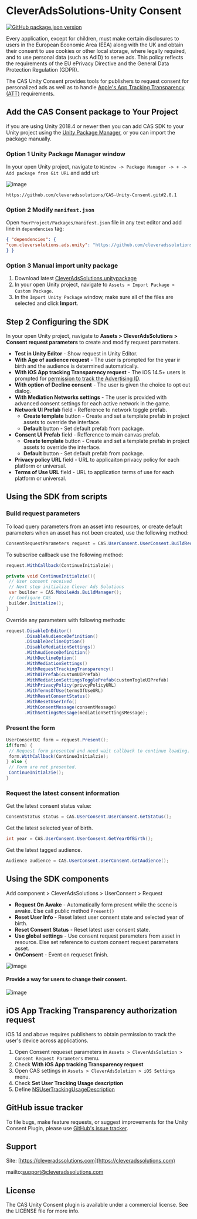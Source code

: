# CleverAdsSolutions-Unity Consent
[![GitHub package.json version](https://img.shields.io/github/package-json/v/cleveradssolutions/CAS-Unity-Consent?label=Unity%20Package)](https://github.com/cleveradssolutions/CAS-Unity/releases/latest)  

Every application, except for children, must make certain disclosures to users in the European Economic Area (EEA) along with the UK and obtain their consent to use cookies or other local storage, where legally required, and to use personal data (such as AdID) to serve ads. This policy reflects the requirements of the EU ePrivacy Directive and the General Data Protection Regulation (GDPR).  

The CAS Unity Consent provides tools for publishers to request consent for personalized ads as well as to handle [Apple's App Tracking Transparency (ATT)](https://developer.apple.com/documentation/apptrackingtransparency) requirements.

## Add the CAS Consent package to Your Project
if you are using Unity 2018.4 or newer then you can add CAS SDK to your Unity project using the [Unity Package Manager](https://docs.unity3d.com/Manual/upm-ui.html), or you can import the package manually.

### Option 1 Unity Package Manager window
In your open Unity project, navigate to `Window -> Package Manager -> + -> Add package from Git URL` and add url:  

![image](https://user-images.githubusercontent.com/22005013/135641554-c38422fa-995e-4e56-9c3a-a89a72172081.png)

```
https://github.com/cleveradssolutions/CAS-Unity-Consent.git#2.0.1
```

### Option 2 Modify `manifest.json`
Open `YourProject/Packages/manifest.json` file in any text editor and add line in `dependencies` tag:
```json
{ "dependencies": {
"com.cleversolutions.ads.unity": "https://github.com/cleveradssolutions/CAS-Unity-Consent.git#2.0.1",
} }
```

### Option 3 Manual import unity package
1. Download latest [CleverAdsSolutions.unitypackage](https://github.com/cleveradssolutions/CAS-Unity-Consent/releases/latest)
2. In your open Unity project, navigate to `Assets > Import Package > Custom Package`.
3. In the `Import Unity Package` window, make sure all of the files are selected and click **Import**.

## Step 2 Configuring the SDK
In your open Unity project, navigate to **Assets > CleverAdsSolutions > Consent request parameters** to create and modify request parameters.

- **Test in Unity Editor** - Show request in Unity Editor.
- **With Age of audience request** - The user is prompted for the year ir birth and the audience is determined automatically. 
- **With iOS App tracking Transparency request** - The iOS 14.5+ users is prompted for [permission to track the Advertising ID](https://developer.apple.com/documentation/apptrackingtransparency). 
- **With option of Decline consent** - The user is given the choice to opt out dialog. 
- **With Mediation Networks settings** - The user is provided with advanced consent settings for each active network in the game.
- **Network UI Prefab** field - Refference to network toggle prefab.
  - **Create template** button - Create and set a template prefab in project assets to override the interface.  
  - **Default** button - Set default prefab from package.
- **Consent UI Prefab** field - Refference to main canvas prefab.
  - **Create template** button - Create and set a template prefab in project assets to override the interface.  
  - **Default** button - Set default prefab from package.
- **Privacy policy URL** field - URL to applicaiton privacy policy for each platform or universal.
- **Terms of Use URL** field - URL to application terms of use for each platform or universal.

## Using the SDK from scripts
### Build request parameters
To load query parameters from an asset into resources, or create default parameters when an asset has not been created, use the following method: 
```csharp
ConsentRequestParameters request = CAS.UserConsent.UserConsent.BuildRequest();
```
To subscribe callback use the following method:
```csharp
request.WithCallback(ContinueInitialzie);

private void ContinueInitialzie(){
 // User consent received 
 // Next step initialize Clever Ads Solutions
 var builder = CAS.MobileAds.BuildManager();
 // Configure CAS
 builder.Initialize();
}
```
Override any parameters with following methods:
```csharp
request.DisableInEditor()
       .DisableAudienceDefinition()
       .DisableDeclineOption()
       .DisableMediationSettings()
       .WithAudienceDefinition()
       .WithDeclineOption()
       .WithMediationSettings()
       .WithRequestTrackingTransparency()
       .WithUIPrefab(customUIPrefab)
       .WithMediationSettingsTogglePrefab(customTogleUIPrefab)
       .WithPrivacyPolicy(privcyPolicyURL)
       .WithTermsOfUse(termsOfUseURL)
       .WithResetConsentStatus()
       .WithResetUserInfo()
       .WithConsentMessage(consentMessage)
       .WithSettingsMessage(mediationSettingsMessage);
```
### Present the form
```csharp
UserConsentUI form = request.Present();
if(form) {
 // Request form presented and need wait callback to continue loading.
 form.WithCallback(ContinueInitialzie);
} else {
 // Form are not presented.
 ContinueInitialzie();
}
```
### Request the latest consent information
Get the latest consent status value:
```csharp
ConsentStatus status = CAS.UserConsent.UserConsent.GetStatus();
```
Get the latest selected year of birth.
```csharp
int year = CAS.UserConsent.UserConsent.GetYearOfBirth();
```
Get the latest tagged audience.
```csharp
Audience audience = CAS.UserConsent.UserConsent.GetAudience();
```

## Using the SDK components
Add component > CleverAdsSolutions > UserConsent > Request
- **Request On Awake** - Automatically form present while the scene is awake. Else call public method `Present()`
- **Reset User Info** - Reset latest user consent state and selected year of birth.
- **Reset Consent Status** - Reset latest user consent state.
- **Use global settings** - Use consent request parameters from asset in resource. Else set reference to custom consent request parameters asset.
- **OnConsent** - Event on requeset finish.

![image](https://user-images.githubusercontent.com/22005013/107220739-5fde5680-6a1b-11eb-87d0-8bca43a756a4.png)

#### Provide a way for users to change their consent.
![image](https://user-images.githubusercontent.com/22005013/107221407-47bb0700-6a1c-11eb-825d-3d0a2b500016.png)


## iOS App Tracking Transparency authorization request
iOS 14 and above requires publishers to obtain permission to track the user's device across applications.  

1. Open Consent requeset parameters in `Assets > CleverAdsSolution > Consent Request Parameters` menu.
2. Check **With iOS App tracking Transparency request**
3. Open CAS settings in `Assets > CleverAdsSolution > iOS Settings` menu.
4. Check **Set User Tracking Usage description**
5. Define [NSUserTrackingUsageDescription](https://developer.apple.com/documentation/bundleresources/information_property_list/nsusertrackingusagedescription)  

## GitHub issue tracker
To file bugs, make feature requests, or suggest improvements for the Unity Consent Plugin, please use [GitHub's issue tracker](https://github.com/cleveradssolutions/CAS-Unity-Consent/issues).

## Support
Site: [https://cleveradssolutions.com](https://cleveradssolutions.com)  

mailto:support@cleveradssolutions.com  

## License
The CAS Unity Consent plugin is available under a commercial license. See the LICENSE file for more info.

